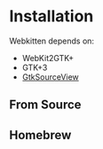 # Installation

Webkitten depends on:

- WebKit2GTK+
- GTK+3
- [GtkSourceView](https://developer.gnome.org/gtksourceview/unstable/pt01.html)

## From Source

## Homebrew


